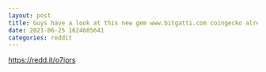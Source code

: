 ```yaml
--- 
layout: post 
title: Guys have a look at this new gem www.bitgatti.com coingecko already approved the listing. CMC is also not far get on board early and be part of this great community! Everybody deserves to be rich!!!#Bitgatti #Bestcommunity #Forgetlambogetbugatti #Furtherthenmoon 
date: 2021-06-25 1624605641 
categories: reddit 
--- 
```

https://redd.it/o7iprs